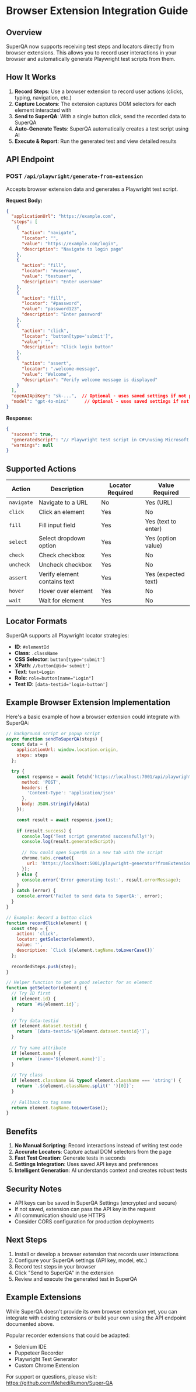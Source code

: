 # Browser Extension Integration Guide

## Overview

SuperQA now supports receiving test steps and locators directly from browser extensions. This allows you to record user interactions in your browser and automatically generate Playwright test scripts from them.

## How It Works

1. **Record Steps**: Use a browser extension to record user actions (clicks, typing, navigation, etc.)
2. **Capture Locators**: The extension captures DOM selectors for each element interacted with
3. **Send to SuperQA**: With a single button click, send the recorded data to SuperQA
4. **Auto-Generate Tests**: SuperQA automatically creates a test script using AI
5. **Execute & Report**: Run the generated test and view detailed results

## API Endpoint

### POST `/api/playwright/generate-from-extension`

Accepts browser extension data and generates a Playwright test script.

**Request Body:**
```json
{
  "applicationUrl": "https://example.com",
  "steps": [
    {
      "action": "navigate",
      "locator": "",
      "value": "https://example.com/login",
      "description": "Navigate to login page"
    },
    {
      "action": "fill",
      "locator": "#username",
      "value": "testuser",
      "description": "Enter username"
    },
    {
      "action": "fill",
      "locator": "#password",
      "value": "password123",
      "description": "Enter password"
    },
    {
      "action": "click",
      "locator": "button[type='submit']",
      "value": "",
      "description": "Click login button"
    },
    {
      "action": "assert",
      "locator": ".welcome-message",
      "value": "Welcome",
      "description": "Verify welcome message is displayed"
    }
  ],
  "openAIApiKey": "sk-...",  // Optional - uses saved settings if not provided
  "model": "gpt-4o-mini"      // Optional - uses saved settings if not provided
}
```

**Response:**
```json
{
  "success": true,
  "generatedScript": "// Playwright test script in C#\nusing Microsoft.Playwright;\n...",
  "warnings": null
}
```

## Supported Actions

| Action | Description | Locator Required | Value Required |
|--------|-------------|------------------|----------------|
| `navigate` | Navigate to a URL | No | Yes (URL) |
| `click` | Click an element | Yes | No |
| `fill` | Fill input field | Yes | Yes (text to enter) |
| `select` | Select dropdown option | Yes | Yes (option value) |
| `check` | Check checkbox | Yes | No |
| `uncheck` | Uncheck checkbox | Yes | No |
| `assert` | Verify element contains text | Yes | Yes (expected text) |
| `hover` | Hover over element | Yes | No |
| `wait` | Wait for element | Yes | No |

## Locator Formats

SuperQA supports all Playwright locator strategies:

- **ID**: `#elementId`
- **Class**: `.className`
- **CSS Selector**: `button[type='submit']`
- **XPath**: `//button[@id='submit']`
- **Text**: `text=Login`
- **Role**: `role=button[name="Login"]`
- **Test ID**: `[data-testid='login-button']`

## Example Browser Extension Implementation

Here's a basic example of how a browser extension could integrate with SuperQA:

```javascript
// Background script or popup script
async function sendToSuperQA(steps) {
  const data = {
    applicationUrl: window.location.origin,
    steps: steps
  };

  try {
    const response = await fetch('https://localhost:7001/api/playwright/generate-from-extension', {
      method: 'POST',
      headers: {
        'Content-Type': 'application/json'
      },
      body: JSON.stringify(data)
    });

    const result = await response.json();
    
    if (result.success) {
      console.log('Test script generated successfully!');
      console.log(result.generatedScript);
      
      // You could open SuperQA in a new tab with the script
      chrome.tabs.create({
        url: 'https://localhost:5001/playwright-generator?fromExtension=true'
      });
    } else {
      console.error('Error generating test:', result.errorMessage);
    }
  } catch (error) {
    console.error('Failed to send data to SuperQA:', error);
  }
}

// Example: Record a button click
function recordClick(element) {
  const step = {
    action: 'click',
    locator: getSelector(element),
    value: '',
    description: `Click ${element.tagName.toLowerCase()}`
  };
  
  recordedSteps.push(step);
}

// Helper function to get a good selector for an element
function getSelector(element) {
  // Try ID first
  if (element.id) {
    return `#${element.id}`;
  }
  
  // Try data-testid
  if (element.dataset.testid) {
    return `[data-testid='${element.dataset.testid}']`;
  }
  
  // Try name attribute
  if (element.name) {
    return `[name='${element.name}']`;
  }
  
  // Try class
  if (element.className && typeof element.className === 'string') {
    return `.${element.className.split(' ')[0]}`;
  }
  
  // Fallback to tag name
  return element.tagName.toLowerCase();
}
```

## Benefits

1. **No Manual Scripting**: Record interactions instead of writing test code
2. **Accurate Locators**: Capture actual DOM selectors from the page
3. **Fast Test Creation**: Generate tests in seconds
4. **Settings Integration**: Uses saved API keys and preferences
5. **Intelligent Generation**: AI understands context and creates robust tests

## Security Notes

- API keys can be saved in SuperQA Settings (encrypted and secure)
- If not saved, extension can pass the API key in the request
- All communication should use HTTPS
- Consider CORS configuration for production deployments

## Next Steps

1. Install or develop a browser extension that records user interactions
2. Configure your SuperQA settings (API key, model, etc.)
3. Record test steps in your browser
4. Click "Send to SuperQA" in the extension
5. Review and execute the generated test in SuperQA

## Example Extensions

While SuperQA doesn't provide its own browser extension yet, you can integrate with existing extensions or build your own using the API endpoint documented above.

Popular recorder extensions that could be adapted:
- Selenium IDE
- Puppeteer Recorder
- Playwright Test Generator
- Custom Chrome Extension

For support or questions, please visit: https://github.com/MehediRumon/Super-QA
